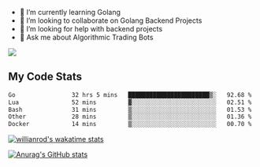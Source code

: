 
- 🌱 I’m currently learning Golang
- 👯 I’m looking to collaborate on Golang Backend Projects
- 🤔 I’m looking for help with backend projects
- 💬 Ask me about Algorithmic Trading Bots

![](https://github-profile-trophy.vercel.app/?username=kevinbarrero)

## My Code Stats

<!--START_SECTION:waka-->

```txt
Go                32 hrs 5 mins   ███████████████████████▒░   92.68 %
Lua               52 mins         ▓░░░░░░░░░░░░░░░░░░░░░░░░   02.51 %
Bash              31 mins         ▒░░░░░░░░░░░░░░░░░░░░░░░░   01.53 %
Other             28 mins         ▒░░░░░░░░░░░░░░░░░░░░░░░░   01.36 %
Docker            14 mins         ▒░░░░░░░░░░░░░░░░░░░░░░░░   00.70 %
```

<!--END_SECTION:waka-->

[![willianrod's wakatime stats](https://github-readme-stats.vercel.app/api/wakatime?username=holdandup&layout=compact&theme=react&custom_title=Wakatime%20All%20Time%20Stats&langs_count=8)](https://github.com/anuraghazra/github-readme-stats)

[![Anurag's GitHub stats](https://github-readme-stats.vercel.app/api?username=Kevinbarrero)](https://github.com/anuraghazra/github-readme-stats)




